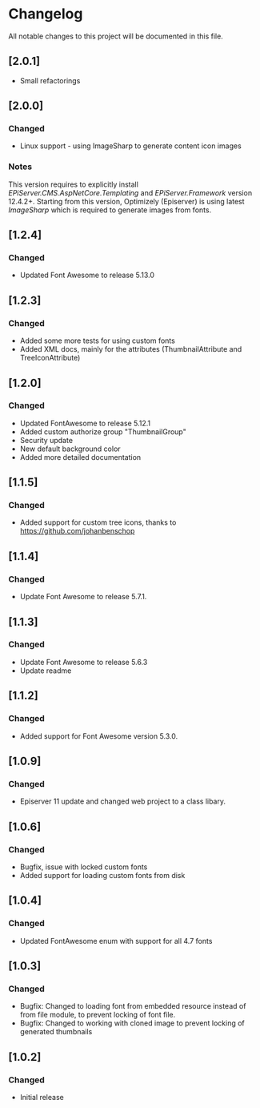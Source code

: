 # Changelog

All notable changes to this project will be documented in this file.

## [2.0.1]
- Small refactorings

## [2.0.0]

### Changed
- Linux support - using ImageSharp to generate content icon images

### Notes
This version requires to explicitly install *EPiServer.CMS.AspNetCore.Templating* and *EPiServer.Framework* version 12.4.2+. Starting from this version, Optimizely (Episerver) is using latest *ImageSharp* which is required to generate images from fonts.

## [1.2.4]

### Changed
- Updated Font Awesome to release 5.13.0

## [1.2.3]

### Changed
- Added some more tests for using custom fonts
- Added XML docs, mainly for the attributes (ThumbnailAttribute and TreeIconAttribute)

## [1.2.0]

### Changed
- Updated FontAwesome to release 5.12.1
- Added custom authorize group "ThumbnailGroup"
- Security update
- New default background color
- Added more detailed documentation

## [1.1.5]

### Changed
- Added support for custom tree icons, thanks to https://github.com/johanbenschop

## [1.1.4]

### Changed
- Update Font Awesome to release 5.7.1.

## [1.1.3]

### Changed
- Update Font Awesome to release 5.6.3
- Update readme

## [1.1.2]

### Changed
- Added support for Font Awesome version 5.3.0.

## [1.0.9]

### Changed
- Episerver 11 update and changed web project to a class libary.

## [1.0.6]

### Changed
- Bugfix, issue with locked custom fonts
- Added support for loading custom fonts from disk

## [1.0.4]

### Changed
- Updated FontAwesome enum with support for all 4.7 fonts

## [1.0.3]

### Changed
- Bugfix: Changed to loading font from embedded resource instead of from file module, to prevent locking of font file.
- Bugfix: Changed to working with cloned image to prevent locking of generated thumbnails

## [1.0.2]

### Changed
- Initial release

